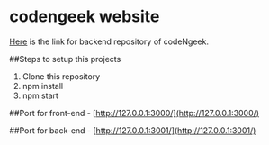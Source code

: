 # codengeek website
[Here](https://github.com/karan320/codengeek-backend) is the link for backend repository of codeNgeek.

##Steps to setup this projects <br />
1. Clone this repository<br />
2. npm install<br />
3. npm start

##Port for front-end - [http://127.0.0.1:3000/](http://127.0.0.1:3000/)

##Port for back-end - [http://127.0.0.1:3001/](http://127.0.0.1:3001/)

